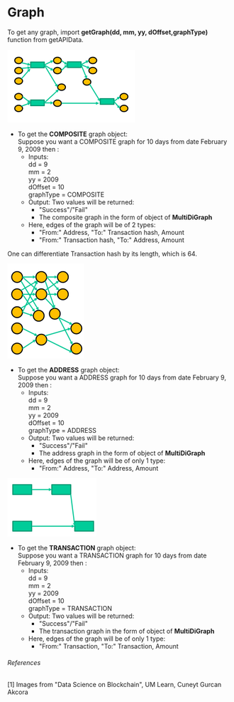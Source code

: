 # Graph
To get any graph, import 
<b>getGraph(dd, mm, yy, dOffset,graphType)</b> function from getAPIData. 
<br>

![Image of Composite graph](images/composite.png)
* To get the <b>COMPOSITE</b> graph object: <br>
 Suppose you want a COMPOSITE graph for 10 days from date February 9, 2009 then :<br>
    * Inputs: <br> 
dd = 9  <br>
mm = 2 <br>
yy = 2009  <br>
dOffset = 10 <br>
graphType = COMPOSITE
    * Output:
Two values will be returned:<br>
        * "Success"/"Fail"<br>
        * The composite graph in the form of object of <b>MultiDiGraph</b>
    * Here, edges of the graph will be of 2 types:
        * "From:" Address, "To:" Transaction hash, Amount
        * "From:" Transaction hash, "To:" Address, Amount

One can differentiate Transaction hash by its length, which is 64.
   

![Image of Address graph](images/address.png)

* To get the <b>ADDRESS</b> graph object: <br>
 Suppose you want a ADDRESS graph for 10 days from date February 9, 2009 then :<br>
    * Inputs: <br> 
dd = 9  <br>
mm = 2 <br>
yy = 2009  <br>
dOffset = 10 <br>
graphType = ADDRESS
    * Output:
Two values will be returned:<br>
        * "Success"/"Fail"<br>
        * The address graph in the form of object of <b>MultiDiGraph</b>
    * Here, edges of the graph will be of only 1 type:
        * "From:" Address, "To:" Address, Amount
      

![Image of transaction graph](/graph/images/transaction.png)

* To get the <b>TRANSACTION</b> graph object: <br>
 Suppose you want a TRANSACTION graph for 10 days from date February 9, 2009 then :<br>
    * Inputs: <br> 
dd = 9  <br>
mm = 2 <br>
yy = 2009  <br>
dOffset = 10 <br>
graphType = TRANSACTION
    * Output:
Two values will be returned:<br>
        * "Success"/"Fail"<br>
        * The transaction graph in the form of object of <b>MultiDiGraph</b>
    * Here, edges of the graph will be of only 1 type:
        * "From:" Transaction, "To:" Transaction, Amount
        
        
<h6>References</h6>
[1] Images from "Data Science on Blockchain", UM Learn, Cuneyt Gurcan Akcora